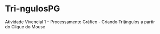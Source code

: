 # Tri-ngulosPG
Atividade Vivencial 1 – Processamento Gráfico - Criando Triângulos a partir do Clique do Mouse
